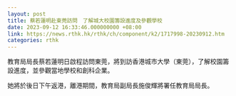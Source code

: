 ```yaml
---
layout: post
title: 蔡若蓮明赴東莞訪問　了解城大校園籌設進度及參觀學校
date: 2023-09-12 16:33:46.000000000 +08:00
link: https://news.rthk.hk/rthk/ch/component/k2/1717998-20230912.htm
categories: rthk
---
```


教育局局長蔡若蓮明日啟程訪問東莞，將到訪香港城市大學（東莞），了解校園籌設進度，並參觀當地學校和創科企業。
 
她將於後日下午返港，離港期間，教育局副局長施俊輝將署任教育局局長。
